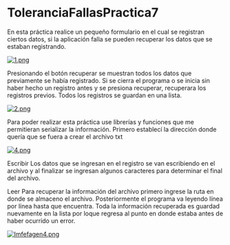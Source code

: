# ToleranciaFallasPractica7


En esta práctica realice un pequeño formulario en el cual se registran ciertos datos, si la aplicación falla se pueden recuperar los datos que se estaban registrando. 
 
 [![1.png](https://i.postimg.cc/DwHjy4qY/1.png)](https://postimg.cc/LJkBxXQz)
 
Presionando el botón recuperar se muestran todos los datos que previamente se había registrado. Si se cierra el programa o se inicia sin haber hecho un registro antes y se presiona recuperar, recuperara los registros previos. Todos los registros se guardan en una lista.

[![2.png](https://i.postimg.cc/hvDM3LBh/2.png)](https://postimg.cc/YGP1vmjw)

Para poder realizar esta práctica use librerías y funciones que me permitieran serializar la información. 
Primero establecí la dirección donde quería que se fuera a crear el archivo txt

[![4.png](https://i.postimg.cc/XvxrkdQs/4.png)](https://postimg.cc/WDFp2FRZ)

Escribir
Los datos que se ingresan en el registro se van escribiendo en el archivo y al finalizar se ingresan algunos caracteres para determinar el final del archivo. 

Leer
Para recuperar la información del archivo primero ingrese la ruta en donde se almaceno el archivo. Posteriormente el programa va leyendo línea por línea hasta que encuentra. Toda la información recuperada es guardad nuevamente en la lista por loque regresa al punto en donde estaba antes de haber ocurrido un error.

[![Imfefagen4.png](https://i.postimg.cc/Wbr66YrS/Imfefagen4.png)](https://postimg.cc/1fmqyHvN)
